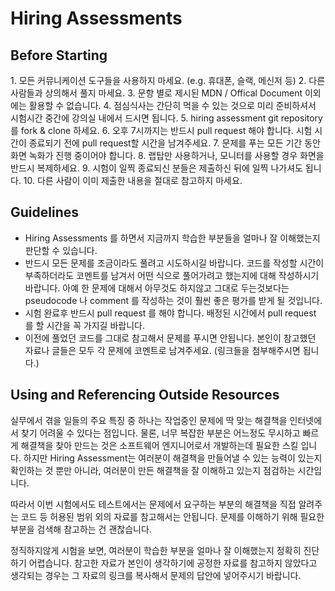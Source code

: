 # Hiring Assessments

## Before Starting

1\. 모든 커뮤니케이션 도구들을 사용하지 마세요\. \(e\.g\. 휴대폰\, 슬랙\, 메신저 등\)
2\. 다른 사람들과 상의해서 풀지 마세요\.
3\. 문항 별로 제시된 MDN / Offical Document 이외에는 활용할 수 없습니다\.
4\. 점심식사는 간단히 먹을 수 있는 것으로 미리 준비하셔서 시험시간 중간에 강의실 내에서 드시면 됩니다\.
5\. hiring assessment git repository 를 fork & clone 하세요\.
6\. 오후 7시까지는 반드시 pull request 해야 합니다\. 시험 시간이 종료되기 전에 pull request할 시간을 남겨주세요\.
7\. 문제를 푸는 모든 기간 동안 화면 녹화가 진행 중이어야 합니다\.
8\. 랩탑만 사용하거나\, 모니터를 사용할 경우 화면을 반드시 복제하세요\.
9\. 시험이 일찍 종료되신 분들은 제출하신 뒤에 일찍 나가셔도 됩니다\.
10\. 다른 사람이 이미 제출한 내용을 절대로 참고하지 마세요\.

## Guidelines

- Hiring Assessments 를 하면서 지금까지 학습한 부분들을 얼마나 잘 이해했는지 판단할 수 있습니다.
- 반드시 모든 문제를 조금이라도 풀려고 시도하시길 바랍니다. 코드를 작성할 시간이 부족하더라도 코멘트를 남겨서 어떤 식으로 풀어가려고 했는지에 대해 작성하시기 바랍니다. 아예 한 문제에 대해서 아무것도 하지않고 그대로 두는것보다는 pseudocode 나 comment 를 작성하는 것이 훨씬 좋은 평가를 받게 될 것입니다.
- 시험 완료후 반드시 pull request 를 해야 합니다. 배정된 시간에서 pull request 를 할 시간을 꼭 가지길 바랍니다.
- 이전에 풀었던 코드를 그대로 참고해서 문제를 푸시면 안됩니다. 본인이 참고했던 자료나 글들은 모두 각 문제에 코멘트로 남겨주세요. (링크들을 첨부해주시면 됩니다.)

## Using and Referencing Outside Resources

실무에서 겪을 일들의 주요 특징 중 하나는 작업중인 문제에 딱 맞는 해결책을 인터넷에서 찾기 어려울 수 있다는 점입니다. 물론, 너무 복잡한 부분은 어느정도 무시하고 빠르게 해결책을 찾아 만드는 것은 소프트웨어 엔지니어로서 개발하는데 필요한 스킬 입니다. 하지만 Hiring Assessment는 여러분이 해결책을 만들어낼 수 있는 능력이 있는지 확인하는 것 뿐만 아니라, 여러분이 만든 해결책을 잘 이해하고 있는지 점검하는 시간입니다.

따라서 이번 시험에서도 테스트에서는 문제에서 요구하는 부분의 해결책을 직접 알려주는 코드 등 허용된 범위 외의 자료를 참고해서는 안됩니다. 문제를 이해하기 위해 필요한 부분을 검색해 참고하는 건 괜찮습니다.

정직하지않게 시험을 보면, 여러분이 학습한 부분을 얼마나 잘 이해했는지 정확히 진단하기 어렵습니다. 참고한 자료가 본인이 생각하기에 공정한 자료를 참고하지 않았다고 생각되는 경우는 그 자료의 링크를 복사해서 문제의 답안에 넣어주시기 바랍니다.

